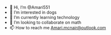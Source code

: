 - 👋 Hi, I’m @Amari551
- 👀 I’m interested in dogs
- 🌱 I’m currently learning technology
- 💞️ I’m looking to collaborate on math
- 📫 How to reach me Amari.mcnair@outlook.com

<!---
Amari551/Amari551 is a ✨ special ✨ repository because its `README.md` (this file) appears on your GitHub profile.
You can click the Preview link to take a look at your changes.
--->
